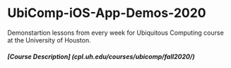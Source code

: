 # UbiComp-iOS-App-Demos-2020
Demonstartion lessons from every week for Ubiquitous Computing course at the University of Houston.

##### [Course Description] (cpl.uh.edu/courses/ubicomp/fall2020/)

